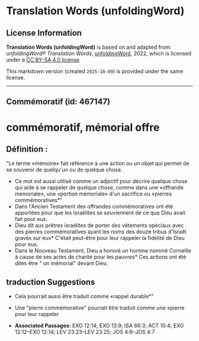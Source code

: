 # Translation Words (unfoldingWord)

## License Information

**Translation Words (unfoldingWord)** is based on and adapted from: _unfoldingWord® Translation Words_, [unfoldingWord](https://unfoldingword.org/utw), 2022, which is licensed under a [CC BY-SA 4.0 license](https://creativecommons.org/licenses/by-sa/4.0/legalcode.en).

This markdown version (created `2025-10-09`) is provided under the same license.



--------------------------------

## Commémoratif (id: 467147)

commémoratif, mémorial offre
============================

Définition :
------------

"Le terme «mémoire» fait référence à une action ou un objet qui permet de se souvenir de quelqu'un ou de quelque chose.

* Ce mot est aussi utilisé comme un adjectif pour décrire quelque chose qui aide à se rappeler de quelque chose, comme dans une «offrande memoriale», une «portion mémoriale» d'un sacrifice ou «pierres commémoratives\*"
* Dans l'Ancien Testament des offrandes commémoratives ont été apportées pour que les Israélites se souviennent de ce que Dieu avait fait pour eux.
* Dieu dit aux prêtres israélites de porter des vêtements spéciaux avec des pierres commémoratives ayant les noms des douze tribus d'Israël gravés sur eux\* C'était peut\-être pour leur rappeler la fidélité de Dieu pour eux.
* Dans le Nouveau Testament, Dieu a honoré un homme nommé Corneille à cause de ses actes de charité pour les pauvres\* Ces actions ont été dites être " un mémorial" devant Dieu.

traduction Suggestions
----------------------

* Cela pourrait aussi être traduit comme «rappel durable\*"
* Une "pierre commémorative" pourrait être traduit comme une «pierre pour leur rappeler

* **Associated Passages:** EXO 12:14; EXO 13:9; ISA 66:3; ACT 10:4; EXO 12:12–EXO 12:14; LEV 23:23–LEV 23:25; JOS 4:6–JOS 4:7


